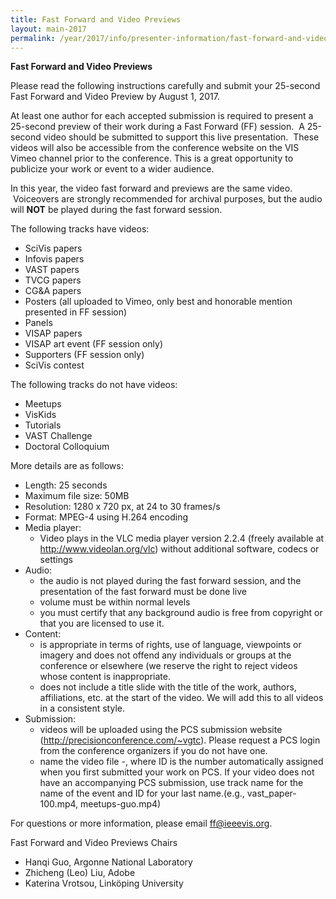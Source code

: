 ```yaml
---
title: Fast Forward and Video Previews
layout: main-2017
permalink: /year/2017/info/presenter-information/fast-forward-and-video-previews
---
```


**Fast Forward and Video Previews**

Please read the following instructions carefully and submit your 25-second Fast Forward and Video Preview by August 1, 2017.


At least one author for each accepted submission is required to present a 25-second preview of their work during a Fast Forward (FF) session.  A 25-second video should be submitted to support this live presentation.  These videos will also be accessible from the conference website on the VIS Vimeo channel prior to the conference. This is a great opportunity to publicize your work or event to a wider audience.


In this year, the video fast forward and previews are the same video.  Voiceovers are strongly recommended for archival purposes, but the audio will **NOT** be played during the fast forward session. 

The following tracks have videos:

- SciVis papers
- Infovis papers
- VAST papers
- TVCG papers
- CG&A papers
- Posters (all uploaded to Vimeo, only best and honorable mention presented in FF session)
- Panels
- VISAP papers
- VISAP art event (FF session only)
- Supporters (FF session only)
- SciVis contest

The following tracks do not have videos:

- Meetups
- VisKids
- Tutorials
- VAST Challenge
- Doctoral Colloquium


More details are as follows: 

- Length: 25 seconds
- Maximum file size: 50MB
- Resolution: 1280 x 720 px, at 24 to 30 frames/s
- Format: MPEG-4 using H.264 encoding
- Media player:
  - Video plays in the VLC media player version 2.2.4 (freely available at http://www.videolan.org/vlc) without additional software, codecs or settings
- Audio:
  - the audio is not played during the fast forward session, and the presentation of the fast forward must be done live
  - volume must be within normal levels
  - you must certify that any background audio is free from copyright or that you are licensed to use it.
- Content: 
  - is appropriate in terms of rights, use of language, viewpoints or imagery and does not offend any individuals or groups at the conference or elsewhere (we reserve the right to reject videos whose content is inappropriate.
  - does not include a title slide with the title of the work, authors, affiliations, etc. at the start of the video. We will add this to all videos in a consistent style.
- Submission:
  - videos will be uploaded using the PCS submission website (http://precisionconference.com/~vgtc). Please request a PCS login from the conference organizers if you do not have one.
  - name the video file -, where ID is the number automatically assigned when you first submitted your work on PCS. If your video does not have an accompanying PCS submission, use track name for the name of the event and ID for your last name.(e.g., vast_paper-100.mp4, meetups-guo.mp4)


For questions or more information, please email ff@ieeevis.org.


Fast Forward and Video Previews Chairs

- Hanqi Guo, Argonne National Laboratory
- Zhicheng (Leo) Liu, Adobe
- Katerina Vrotsou, Linköping University
